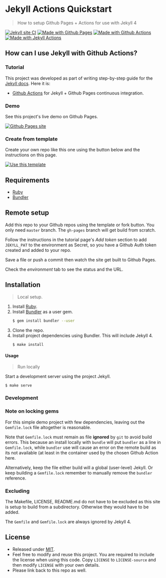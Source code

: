 # Jekyll Actions Quickstart
> How to setup Github Pages + Actions for use with Jekyll 4

[![Jekyll site CI](https://github.com/MichaelCurrin/jekyll-actions-quickstart/workflows/Jekyll%20site%20CI/badge.svg)](https://github.com/MichaelCurrin/jekyll-actions-quickstart/actions)
[![Made with Github Pages](https://img.shields.io/badge/Made%20with-Github%20Pages-blue.svg)](https://pages.github.com/)
[![Made with Github Actions](https://img.shields.io/badge/Made%20with-Github%20Actions-blue.svg)](https://help.github.com/en/actions)
[![Made with Jekyll Actions](https://img.shields.io/badge/Jekyll%20Actions-2.0.0-blue.svg)](https://github.com/marketplace/actions/jekyll-actions)


## How can I use Jekyll with Github Actions?

### Tutorial

This project was developed as part of writing step-by-step guide for the [Jekyll docs](https://jekyllrb.com/docs/). Here it is:

- [Github Actions](https://jekyllrb.com/docs/continuous-integration/github-actions/) for Jekyll + Github Pages continuous integration.


### Demo

See this project's live demo on Github Pages.

[![Github Pages site](https://img.shields.io/badge/site-Github_Pages-blue?style=for-the-badge)](https://michaelcurrin.github.io/jekyll-actions-quickstart/)


### Create from template

Create your own repo like this one using the button below and the instructions on this page.

[![Use this template](https://img.shields.io/badge/Use_this_template-green.svg?style=for-the-badge)](https://github.com/MichaelCurrin/jekyll-actions-quickstart/generate)


## Requirements

- [Ruby](https://www.ruby-lang.org/)
- [Bundler](https://bundler.io)


## Remote setup

Add this repo to your Github repos using the template or fork button. You only need `master` branch. The `gh-pages` branch will get build from scratch.

Follow the instructions in the tutorial page's _Add token_ section to add `JEKYLL_PAT` to the environment as Secret, so you have a Github Auth token created and added to your repo.

Save a file or push a commit then watch the site get built to Github Pages.

Check the _environment_ tab to see the status and the URL.

## Installation
> Local setup.

1. Install [Ruby](https://www.ruby-lang.org/en/documentation/installation/#package-management-systems).
2. Install [Bundler](https://bundler.io) as a user gem.
    ```sh
    $ gem install bundler --user
    ```
3. Clone the repo.
4. Install project dependencies using Bundler. This will include Jekyll 4.
    ```sh
    $ make install
    ```

#### Usage
> Run locally

Start a development server using the project Jekyll.

```sh
$ make serve
```


### Development

<!-- If you've forked this project, you can delete this Development section. -->

### Note on locking gems

For this simple demo project with few dependencies, leaving out the `Gemfile.lock` file altogether is reasonable.

Note that `Gemfile.lock` must remain as file **ignored** by `git` to avoid build errors. This because an install locally with `bundle` will put `bundler` as a line in `Gemfile.lock`, while `bundler` use will cause an error on the remote build as its not available (at least in the container used by the chosen Github Action here.

Alternatively, keep the file either build will a global (user-level) Jekyll. Or keep building a `Gemfile.lock` remember to manually remove the `bundler` reference.

### Excluding

The Makefile, LICENSE, README.md do not have to be excluded as this site is setup to build from a subdirectory. Otherwise they would have to be added.

The `Gemfile` and `Gemfile.lock` are always ignored by Jekyll 4.


## License

- Released under [MIT](/LICENSE).
- Feel free to modify and reuse this project. You are required to include the license when using this code. Copy `LICENSE` to `LICENSE-source` and then modify `LICENSE` with your own details.
- Please link back to this repo as well.
